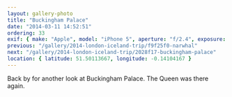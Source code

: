 ```yaml
---
layout: gallery-photo
title: "Buckingham Palace"
date: "2014-03-11 14:52:51"
ordering: 33
exif: { make: "Apple", model: "iPhone 5", aperture: "f/2.4", exposure: "1/361" }
previous: "/gallery/2014-london-iceland-trip/f9f25f0-narwhal"
next: "/gallery/2014-london-iceland-trip/2028f17-buckingham-palace"
location: { latitude: 51.50113667, longitude: -0.14104167 }
---
```


Back by for another look at Buckingham Palace. The Queen was there again.

